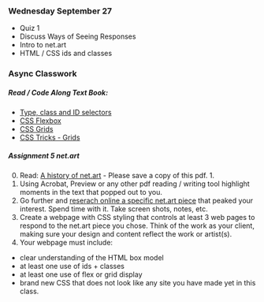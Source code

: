 ### Wednesday September 27
* Quiz 1
* Discuss Ways of Seeing Responses
* Intro to net.art
* HTML / CSS ids and classes

### Async Classwork
##### Read / Code Along Text Book:
* [Type, class and ID selectors](https://developer.mozilla.org/en-US/docs/Learn/CSS/Building_blocks/Selectors/Type_Class_and_ID_Selectors)
* [CSS Flexbox](https://developer.mozilla.org/en-US/docs/Learn/CSS/CSS_layout/Flexbox)
* [CSS Grids](https://developer.mozilla.org/en-US/docs/Learn/CSS/CSS_layout/Grids)
* [CSS Tricks - Grids](https://css-tricks.com/snippets/css/complete-guide-grid/)


##### Assignment 5 net.art
0. Read: [A history of net.art](https://oldobjectsnewideas.com/_reading/greene_netart.pdf) - Please save a copy of this pdf. 1. 
1. Using Acrobat, Preview or any other pdf reading / writing tool highlight moments in the text that popped out to you. 
2. Go further and [reserach online a specific net.art piece](https://anthology.rhizome.org/) that peaked your interest. Spend time with it. Take screen shots, notes, etc. 
3. Create a webpage with CSS styling that controls at least 3 web pages to respond to the net.art piece you chose. Think of the work as your client, making sure your design and content reflect the work or artist(s).
4. Your webpage must include:
  * clear understanding of the HTML box model
  * at least one use of ids + classes
  * at least one use of flex or grid display
  * brand new CSS that does not look like any site you have made yet in this class. 

